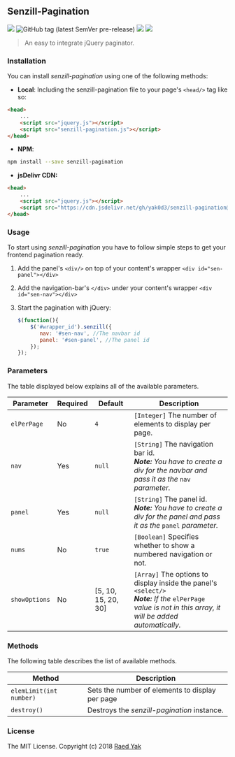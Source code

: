 ## Senzill-Pagination

![](https://img.shields.io/badge/Language-Javascript-blue.svg) ![GitHub tag (latest SemVer pre-release)](https://img.shields.io/github/tag-pre/yak0d3/senzill-pagination.svg) ![](https://img.shields.io/npm/v/senzill-pagination.svg) [![](https://data.jsdelivr.com/v1/package/gh/yak0d3/senzill-pagination/badge)](https://www.jsdelivr.com/package/gh/yak0d3/senzill-pagination)



> An easy to integrate jQuery paginator.

### Installation

You can install *senzill-pagination* using one of the following methods:

* **Local**: Including the senzill-pagination file to your page's `<head/>` tag like so:

```html
<head>
	...
    <script src="jquery.js"></script>
	<script src="senzill-pagination.js"></script>
</head>
```

* **NPM**:

```bash
npm install --save senzill-pagination
```

* **jsDelivr CDN:**

```html
<head>
	...
    <script src="jquery.js"></script>
    <script src="https://cdn.jsdelivr.net/gh/yak0d3/senzill-pagination@2.0.0/senzill-pagination.js"></script>
</head>
```



### Usage

To start using *senzill-pagination* you have to follow simple steps to get your frontend pagination ready.

1. Add the panel's `<div/>` on top of your content's wrapper `<div id="sen-panel"></div>`

2. Add the navigation-bar's `</div>` under your content's wrapper `<div id="sen-nav"></div>`

3. Start the pagination with jQuery: 

   ```javascript
   $(function(){
       $('#wrapper_id').senzill({
          nav: '#sen-nav', //The navbar id
          panel: '#sen-panel', //The panel id
       });
   });
   ```

### Parameters

The table displayed below explains all of the available parameters.

| Parameter     | Required | Default             | Description                                                  |
| ------------- | -------- | ------------------- | ------------------------------------------------------------ |
| `elPerPage`   | No       | `4`                 | `[Integer]` The number of elements to display per page.      |
| `nav`         | Yes      | `null`              | `[String]` The navigation bar id.<br />***Note:*** *You have to create a div for the navbar and pass it as the* `nav` *parameter.* |
| `panel`       | Yes      | `null`              | `[String]` The panel id.<br />***Note:*** *You have to create a div for the panel and pass it as the* `panel` *parameter.* |
| `nums`        | No       | `true`              | `[Boolean]` Specifies whether to show a numbered navigation or not. |
| `showOptions` | No       | [5, 10, 15, 20, 30] | `[Array]` The options to display inside the panel's `<select/>` <br />***Note:*** *If the* `elPerPage` *value is not in this array, it will be added automatically.* |

### Methods

The following table describes the list of available methods.

| Method                  | Description                                     |
| ----------------------- | ----------------------------------------------- |
| `elemLimit(int number)` | Sets the number of elements to display per page |
| `destroy()`             | Destroys the *senzill-pagination* instance.     |

### License

The MIT License. Copyright (c) 2018 [Raed Yak](https://github.com/yak0d3)

